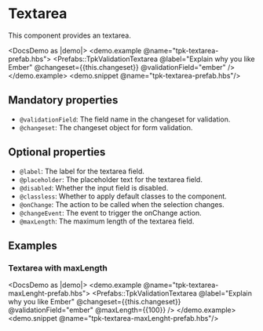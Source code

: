 # Textarea

This component provides an textarea.

<DocsDemo as |demo|>
  <demo.example @name="tpk-textarea-prefab.hbs">
      <Prefabs::TpkValidationTextarea
        @label="Explain why you like Ember"
        @changeset={{this.changeset}} 
        @validationField="ember"
      />
  </demo.example>
  <demo.snippet @name="tpk-textarea-prefab.hbs"/>
</DocsDemo>

## Mandatory properties

- `@validationField`: The field name in the changeset for validation.
- `@changeset`: The changeset object for form validation.

## Optional properties

- `@label`: The label for the textarea field.
- `@placeholder`: The placeholder text for the textarea field.
- `@disabled`: Whether the input field is disabled.
- `@classless`: Whether to apply default classes to the component.
- `@onChange`: The action to be called when the selection changes. 
- `@changeEvent`: The event to trigger the onChange action.
- `@maxLength`: The maximum length of the textarea field.

## Examples

### Textarea with maxLength

<DocsDemo as |demo|>
  <demo.example @name="tpk-textarea-maxLenght-prefab.hbs">
      <Prefabs::TpkValidationTextarea
        @label="Explain why you like Ember"
        @changeset={{this.changeset}} 
        @validationField="ember"
        @maxLength={{100}}
      />
  </demo.example>
  <demo.snippet @name="tpk-textarea-maxLenght-prefab.hbs"/>
</DocsDemo>
